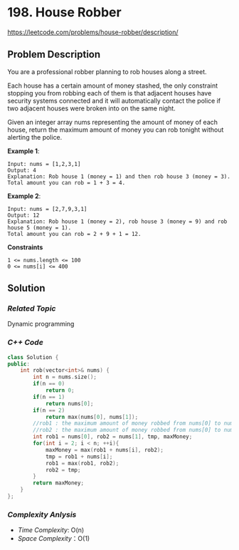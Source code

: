 # 198. House Robber
https://leetcode.com/problems/house-robber/description/

## Problem Description

You are a professional robber planning to rob houses along a street. 

Each house has a certain amount of money stashed, the only constraint stopping you from robbing each of them is that adjacent houses have security systems connected and it will automatically contact the police if two adjacent houses were broken into on the same night.

Given an integer array nums representing the amount of money of each house, return the maximum amount of money you can rob tonight without alerting the police.




**Example 1**:
```
Input: nums = [1,2,3,1]
Output: 4
Explanation: Rob house 1 (money = 1) and then rob house 3 (money = 3).
Total amount you can rob = 1 + 3 = 4.
```
**Example 2**:
```
Input: nums = [2,7,9,3,1]
Output: 12
Explanation: Rob house 1 (money = 2), rob house 3 (money = 9) and rob house 5 (money = 1).
Total amount you can rob = 2 + 9 + 1 = 12.
```


**Constraints**
```
1 <= nums.length <= 100
0 <= nums[i] <= 400
```

## Solution

### _Related Topic_
   Dynamic programming

### _C++ Code_
```cpp
class Solution {
public:
    int rob(vector<int>& nums) {
        int n = nums.size();
        if(n == 0)
            return 0;
        if(n == 1)
            return nums[0];
        if(n == 2)
            return max(nums[0], nums[1]);
        //rob1 : the maximum amount of money robbed from nums[0] to nums[i-2]
        //rob2 : the maximum amount of money robbed from nums[0] to nums[i-1]
        int rob1 = nums[0], rob2 = nums[1], tmp, maxMoney;
        for(int i = 2; i < n; ++i){
            maxMoney = max(rob1 + nums[i], rob2);
            tmp = rob1 + nums[i];
            rob1 = max(rob1, rob2);
            rob2 = tmp;
        }
        return maxMoney;
    }
};
```

### _Complexity Anlysis_
- _Time Complexity_: O(n)
- _Space Complexity_：O(1)

